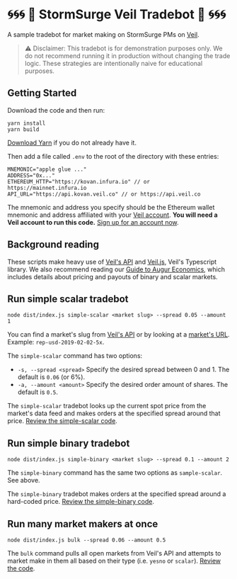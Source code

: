 # 🌀🌀🌀 🤖 StormSurge Veil Tradebot 🤖 🌀🌀🌀
A sample tradebot for market making on  StormSurge PMs on [Veil](https://veil.co).

>⚠️ Disclaimer: This tradebot is for demonstration purposes only. We do not recommend running it in production without changing the trade logic. These strategies are intentionally naive for educational purposes.

## Getting Started
Download the code and then run:
```
yarn install
yarn build
```
[Download Yarn](https://yarnpkg.com/en/) if you do not already have it.

Then add a file called `.env` to the root of the directory with these entries:
```
MNEMONIC="apple glue ..."
ADDRESS="0x..."
ETHEREUM_HTTP="https://kovan.infura.io" // or https://mainnet.infura.io
API_URL="https://api.kovan.veil.co" // or https://api.veil.co
```

The mnemonic and address you specify should be the Ethereum wallet mnemonic and address affiliated with your [Veil account](https://app.veil.co). **You will need a Veil account to run this code.** [Sign up for an account now](https://veil.co/signup).

## Background reading
These scripts make heavy use of [Veil's API](https://github.com/veilco/veil-api-docs) and [Veil.js](https://github.com/veilco/veil-js), Veil's Typescript library. We also recommend reading our [Guide to Augur Economics](https://medium.com/veil-blog/a-guide-to-augur-market-economics-16c66d956b6c), which includes details about pricing and payouts of binary and scalar markets.

## Run simple scalar tradebot
```
node dist/index.js simple-scalar <market slug> --spread 0.05 --amount 1
```
You can find a market's slug from [Veil's API](https://github.com/veilco/veil-api-docs) or by looking at a [market's URL](https://app.veil.co/market/rep-usd-2019-02-02-5x). Example: `rep-usd-2019-02-02-5x`.

The `simple-scalar` command has two options:
* `-s, --spread <spread>`  Specify the desired spread between 0 and 1. The default is `0.06` (or 6%).
* `-a, --amount <amount>` Specify the desired order amount of shares. The default is `0.5`.

The `simple-scalar` tradebot looks up the current spot price from the market's data feed and makes orders at the specified spread around that price. [Review the simple-scalar code](https://github.com/DeFi-Coder-News-Letter/StormSurge-veil-sample-tradebot/blob/master/src/scripts/simpleScalar.ts).

## Run simple binary tradebot
```
node dist/index.js simple-binary <market slug> --spread 0.1 --amount 2
```
The `simple-binary` command has the same two options as `sample-scalar`. See above.

The `simple-binary` tradebot makes orders at the specified spread around a hard-coded price. [Review the simple-binary code](https://github.com/DeFi-Coder-News-Letter/StormSurge-veil-sample-tradebot/blob/master/src/scripts/simpleBinary.ts).

## Run many market makers at once
```
node dist/index.js bulk --spread 0.06 --amount 0.5
```
The `bulk` command pulls all open markets from Veil's API and attempts to market make in them all based on their type (i.e. `yesno` or `scalar`). [Review the code](https://github.com/DeFi-Coder-News-Letter/StormSurge-veil-sample-tradebot/blob/master/src/BulkMarketMaker.ts).
